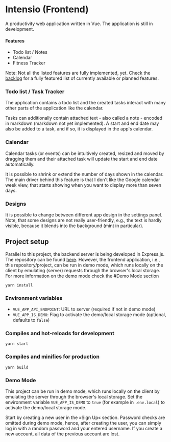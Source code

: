 # Intensio (Frontend)

A productivity web application written in Vue. The application is still in development.

#### Features

* Todo list / Notes
* Calendar
* Fitness Tracker

Note: Not all the listed features are fully implemented, yet.
Check the [backlog](./BACKLOG.md) for a fully featured list of currently available or planned features.

### Todo list / Task Tracker

The application contains a todo list
and the created tasks interact with many other parts of the application like the calendar.

Tasks can additionally contain attached text - also called a note - encoded in markdown (markdown not yet implemented).
A start and end date may also be added to a task, and if so, it is displayed in the app's calendar.

### Calendar

Calendar tasks (or events) can be intuitively created, resized and moved by dragging them and their attached task will
update the start and end date automatically.

It is possible to shrink or extend the number of days shown in the calendar.
The main driver behind this feature is that I don't like the Google calendar week view, that starts showing when you
want to display more than seven days.

### Designs

It is possible to change between different app design in the settings panel. Note, that some designs are not really
user-friendly, e.g., the text is hardly visible, because it blends into the background (mint in particular).

## Project setup

Parallel to this project, the backend server is being developed in Express.js. The repository can be found
[here](https://github.com/Smail/notion-backend).
However, the frontend application, i.e., this repository/project, can be run in demo mode, which runs locally on the
client by emulating (server) requests through the browser's local storage.
For more information on the demo mode check the #Demo Mode section

```
yarn install
```

### Environment variables

* `VUE_APP_API_ENDPOINT`: URL to server (required if not in demo mode)
* `VUE_APP_IS_DEMO`: Flag to activate the demo/local storage mode (optional, defaults to `false`)

### Compiles and hot-reloads for development

```
yarn start
```

### Compiles and minifies for production

```
yarn build
```

### Demo Mode

This project can be run in demo mode, which runs locally on the client by emulating the server through the browser's
local storage.
Set the environment variable `VUE_APP_IS_DEMO` to `true` (for example in `.env.local`) to activate the demo/local
storage mode.

Start by creating a new user in the »Sign Up« section.
Password checks are omitted during demo mode,
hence, after creating the user, you can simply log in with a random password and your entered username.
If you create a new account, all data of the previous account are lost.
